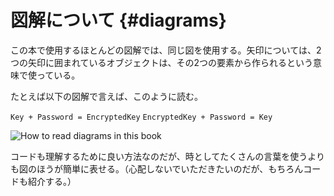 # 図解について {#diagrams}

この本で使用するほとんどの図解では、同じ図を使用する。矢印については、2つの矢印に囲まれているオブジェクトは、その2つの要素から作られるという意味で使っている。

たとえば以下の図解で言えば、このように読む。

```Key + Password = EncryptedKey```
```EncryptedKey + Password = Key```

![How to read diagrams in this book](../assets/encrypted_key.png)

コードも理解するために良い方法なのだが、時としてたくさんの言葉を使うよりも図のほうが簡単に表せる。（心配しないでいただきたいのだが、もちろんコードも紹介する。）
